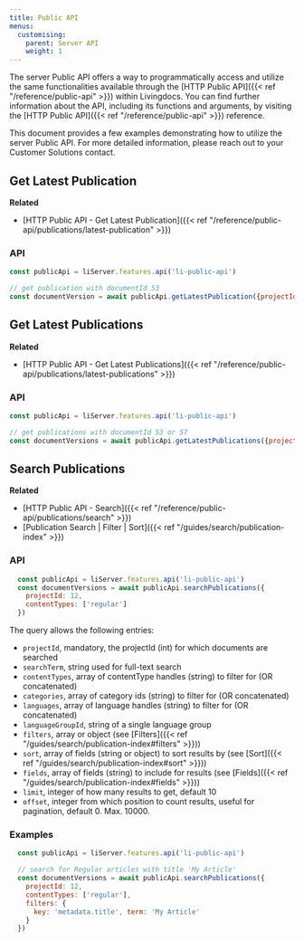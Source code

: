 ```yaml
---
title: Public API
menus:
  customising:
    parent: Server API
    weight: 1
---
```


The server Public API offers a way to programmatically access and utilize the same functionalities available through the [HTTP Public API]({{< ref "/reference/public-api" >}}) within Livingdocs. You can find further information about the API, including its functions and arguments, by visiting the [HTTP Public API]({{< ref "/reference/public-api" >}}) reference.

This document provides a few examples demonstrating how to utilize the server Public API. For more detailed information, please reach out to your Customer Solutions contact.

## Get Latest Publication

**Related**

- [HTTP Public API - Get Latest Publication]({{< ref "/reference/public-api/publications/latest-publication" >}})

### API

```js
const publicApi = liServer.features.api('li-public-api')

// get publication with documentId 53
const documentVersion = await publicApi.getLatestPublication({projectId: 12, documentId: 53})
```

## Get Latest Publications

**Related**

- [HTTP Public API - Get Latest Publications]({{< ref "/reference/public-api/publications/latest-publications" >}})

### API

```js
const publicApi = liServer.features.api('li-public-api')

// get publications with documentId 53 or 57
const documentVersions = await publicApi.getLatestPublications({projectId: 12, documentId: [53, 57]})
```

## Search Publications

**Related**

- [HTTP Public API - Search]({{< ref "/reference/public-api/publications/search" >}})
- [Publication Search | Filter | Sort]({{< ref "/guides/search/publication-index" >}})

### API

```js
  const publicApi = liServer.features.api('li-public-api')
  const documentVersions = await publicApi.searchPublications({
    projectId: 12,
    contentTypes: ['regular']
  })
```

The query allows the following entries:
- `projectId`, mandatory, the projectId (int) for which documents are searched
- `searchTerm`, string used for full-text search
- `contentTypes`, array of contentType handles (string) to filter for (OR concatenated)
- `categories`, array of category ids (string) to filter for (OR concatenated)
- `languages`, array of language handles (string) to filter for (OR concatenated)
- `languageGroupId`, string of a single language group
- `filters`, array or object (see [Filters]({{< ref "/guides/search/publication-index#filters" >}}))
- `sort`, array of fields (string or object) to sort results by (see [Sort]({{< ref "/guides/search/publication-index#sort" >}}))
- `fields`, array of fields (string) to include for results (see [Fields]({{< ref "/guides/search/publication-index#fields" >}}))
- `limit`, integer of how many results to get, default 10
- `offset`, integer from which position to count results, useful for pagination, default 0. Max. 10000.

### Examples

```js
  const publicApi = liServer.features.api('li-public-api')

  // search for Regular articles with title 'My Article'
  const documentVersions = await publicApi.searchPublications({
    projectId: 12,
    contentTypes: ['regular'],
    filters: {
      key: 'metadata.title', term: 'My Article'
    }
  })
```
